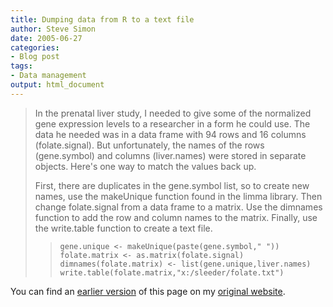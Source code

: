 ```yaml
---
title: Dumping data from R to a text file
author: Steve Simon
date: 2005-06-27
categories:
- Blog post
tags:
- Data management
output: html_document
---
```

> In the prenatal liver study, I needed to give some of the normalized
> gene expression levels to a researcher in a form he could use. The
> data he needed was in a data frame with 94 rows and 16 columns
> (folate.signal). But unfortunately, the names of the rows
> (gene.symbol) and columns (liver.names) were stored in separate
> objects. Here's one way to match the values back up.
>
> First, there are duplicates in the gene.symbol list, so to create new
> names, use the makeUnique function found in the limma library. Then
> change folate.signal from a data frame to a matrix. Use the dimnames
> function to add the row and column names to the matrix. Finally, use
> the write.table function to create a text file.
>
> > `gene.unique <- makeUnique(paste(gene.symbol," "))             folate.matrix <- as.matrix(folate.signal)             dimnames(folate.matrix) <- list(gene.unique,liver.names)             write.table(folate.matrix,"x:/sleeder/folate.txt")`

You can find an [earlier version][sim1] of this page on my [original website][sim2].


[sim1]: http://www.pmean.com/05/DumpingData.html
[sim2]: http://www.pmean.com/original_site.html
